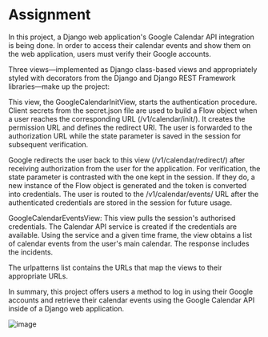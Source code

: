 # Assignment

In this project, a Django web application's Google Calendar API integration is being done. In order to access their calendar events and show them on the web application, users must verify their Google accounts.

Three views—implemented as Django class-based views and appropriately styled with decorators from the Django and Django REST Framework libraries—make up the project:

This view, the GoogleCalendarInitView, starts the authentication procedure. Client secrets from the secret.json file are used to build a Flow object when a user reaches the corresponding URL (/v1/calendar/init/). It creates the permission URL and defines the redirect URI. The user is forwarded to the authorization URL while the state parameter is saved in the session for subsequent verification.

Google redirects the user back to this view (/v1/calendar/redirect/) after receiving authorization from the user for the application. For verification, the state parameter is contrasted with the one kept in the session. If they do, a new instance of the Flow object is generated and the token is converted into credentials. The user is routed to the /v1/calendar/events/ URL after the authenticated credentials are stored in the session for future usage.

GoogleCalendarEventsView: This view pulls the session's authorised credentials. The Calendar API service is created if the credentials are available. Using the service and a given time frame, the view obtains a list of calendar events from the user's main calendar. The response includes the incidents.

The urlpatterns list contains the URLs that map the views to their appropriate URLs.

In summary, this project offers users a method to log in using their Google accounts and retrieve their calendar events using the Google Calendar API inside of a Django web application.


![image](https://github.com/aryan-vigyat2001/Assignment/assets/88244719/01f10e37-4f03-43d6-91dc-682546611a93)


